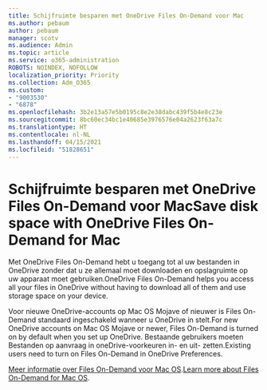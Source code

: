 ```yaml
---
title: Schijfruimte besparen met OneDrive Files On-Demand voor Mac
ms.author: pebaum
author: pebaum
manager: scotv
ms.audience: Admin
ms.topic: article
ms.service: o365-administration
ROBOTS: NOINDEX, NOFOLLOW
localization_priority: Priority
ms.collection: Adm_O365
ms.custom:
- "9003530"
- "6878"
ms.openlocfilehash: 3b2e13a57e5b0195c8e2e38dabc439f5b4e8c23e
ms.sourcegitcommit: 8bc60ec34bc1e40685e3976576e04a2623f63a7c
ms.translationtype: HT
ms.contentlocale: nl-NL
ms.lasthandoff: 04/15/2021
ms.locfileid: "51828651"
---
```

# <a name="save-disk-space-with-onedrive-files-on-demand-for-mac"></a><span data-ttu-id="b9836-102">Schijfruimte besparen met OneDrive Files On-Demand voor Mac</span><span class="sxs-lookup"><span data-stu-id="b9836-102">Save disk space with OneDrive Files On-Demand for Mac</span></span>

<span data-ttu-id="b9836-103">Met OneDrive Files On-Demand hebt u toegang tot al uw bestanden in OneDrive zonder dat u ze allemaal moet downloaden en opslagruimte op uw apparaat moet gebruiken.</span><span class="sxs-lookup"><span data-stu-id="b9836-103">OneDrive Files On-Demand helps you access all your files in OneDrive without having to download all of them and use storage space on your device.</span></span>  

<span data-ttu-id="b9836-104">Voor nieuwe OneDrive-accounts op Mac OS Mojave of nieuwer is Files On-Demand standaard ingeschakeld wanneer u OneDrive in stelt.</span><span class="sxs-lookup"><span data-stu-id="b9836-104">For new OneDrive accounts on Mac OS Mojave or newer, Files On-Demand is turned on by default when you set up OneDrive.</span></span> <span data-ttu-id="b9836-105">Bestaande gebruikers moeten Bestanden op aanvraag in oneDrive-voorkeuren in- en uit- zetten.</span><span class="sxs-lookup"><span data-stu-id="b9836-105">Existing users need to turn on Files On-Demand in OneDrive Preferences.</span></span>  

<span data-ttu-id="b9836-106">[Meer informatie over Files On-Demand voor Mac OS](https://support.microsoft.com/office/529f6d53-e572-4922-a585-e7a318c135f0).</span><span class="sxs-lookup"><span data-stu-id="b9836-106">[Learn more about Files On-Demand for Mac OS](https://support.microsoft.com/office/529f6d53-e572-4922-a585-e7a318c135f0).</span></span>
